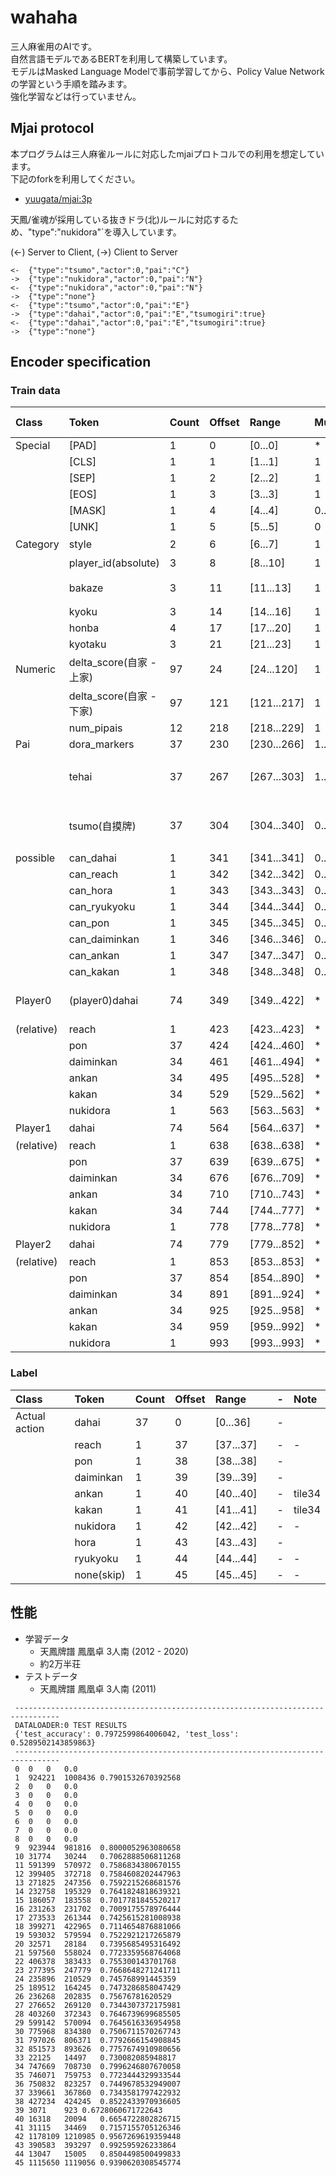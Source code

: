 # wahaha

三人麻雀用のAIです。  
自然言語モデルであるBERTを利用して構築しています。  
モデルはMasked Language Modelで事前学習してから、Policy Value Networkの学習という手順を踏みます。  
強化学習などは行っていません。  

## Mjai protocol
本プログラムは三人麻雀ルールに対応したmjaiプロトコルでの利用を想定しています。  
下記のforkを利用してください。  
- [yuugata/mjai:3p](https://github.com/yuugata/mjai/tree/3p)

天鳳/雀魂が採用している抜きドラ(北)ルールに対応するため、"type":"nukidora"`を導入しています。  

(<-) Server to Client,    (->) Client to Server  
```
<-	{"type":"tsumo","actor":0,"pai":"C"}
->	{"type":"nukidora","actor":0,"pai":"N"}
<-	{"type":"nukidora","actor":0,"pai":"N"}
->	{"type":"none"}
<-	{"type":"tsumo","actor":0,"pai":"E"}
->	{"type":"dahai","actor":0,"pai":"E","tsumogiri":true}
<-	{"type":"dahai","actor":0,"pai":"E","tsumogiri":true}
->	{"type":"none"}
```

## Encoder specification

### Train data
|Class|Token|Count|Offset|Range|Multiply|positional embedding|Note|
|:----|:----|:----|:----|:----|:----|:----|:----|
|Special|[PAD]|1|0|[0...0]|*|-|-|
| |[CLS]|1|1|[1...1]|1|-|-|
| |[SEP]|1|2|[2...2]|1|-|-|
| |[EOS]|1|3|[3...3]|1|-|-|
| |[MASK]|1|4|[4...4]|0..1|-|-|
| |[UNK]|1|5|[5...5]|0|-|-|
|Category|style|2|6|[6...7]|1|-|東風[0] 半荘[1]|
| |player_id(absolute)|3|8|[8...10]|1|-|東家[0],南家[1],西家[2]|
| |bakaze|3|11|[11...13]|1|-|東場[0], 南場[1], 西場[2]|
| |kyoku|3|14|[14...16]|1|-|[0,1,2]|
| |honba|4|17|[17...20]|1|-|min(honba, 4)|
| |kyotaku|3|21|[21...23]|1|-|min(kyotaku 3)|
|Numeric|delta_score(自家 - 上家)|97|24|[24...120]|1|-|clip((delta_score/1000) + 48, 0, 96)|
| |delta_score(自家 - 下家)|97|121|[121...217]|1|-|clip((delta_score/1000) + 48, 0, 96)|
| |num_pipais|12|218|[218...229]|1|-|clip(num_pipais, N)|
|Pai|dora_markers|37|230|[230...266]|1..5|-|tile37 multiply=1..5|
| |tehai|37|267|[267...303]|1..14|-|tile136, (副露牌を含めない打牌可能な手牌. 自摸牌は含む.)|
| |tsumo(自摸牌)|37|304|[304...340]|0..1|-|tile37, (直前のtsumoでツモった牌.dahai後は空.)|
|possible|can_dahai|1|341|[341...341]|0..1|-| |
| |can_reach|1|342|[342...342]|0..1| | |
| |can_hora|1|343|[343...343]|0..1|-| |
| |can_ryukyoku|1|344|[344...344]|0..1|-| |
| |can_pon|1|345|[345...345]|0..1|-| |
| |can_daiminkan|1|346|[346...346]|0..1|-| |
| |can_ankan|1|347|[347...347]|0..1|-| |
| |can_kakan|1|348|[348...348]|0..1|-| |
|Player0|(player0)dahai|74|349|[349...422]|*|✔|tile37 * 2(tsumogiri = False[0..36],  tsumogiri = True[37..73])|
|(relative)|reach|1|423|[423...423]|*|✔|-|
| |pon|37|424|[424...460]|*|✔|tile37|
| |daiminkan|34|461|[461...494]|*|✔|tile34|
| |ankan|34|495|[495...528]|*|✔|tile34|
| |kakan|34|529|[529...562]|*|✔|tile34|
| |nukidora|1|563|[563...563]|*|✔|-|
|Player1|dahai|74|564|[564...637]|*|✔|(Player0と同じ)|
|(relative)|reach|1|638|[638...638]|*|✔| |
| |pon|37|639|[639...675]|*|✔| |
| |daiminkan|34|676|[676...709]|*|✔| |
| |ankan|34|710|[710...743]|*|✔| |
| |kakan|34|744|[744...777]|*|✔| |
| |nukidora|1|778|[778...778]|*|✔| |
|Player2|dahai|74|779|[779...852]|*|✔|(Player0と同じ)|
|(relative)|reach|1|853|[853...853]|*|✔| |
| |pon|37|854|[854...890]|*|✔| |
| |daiminkan|34|891|[891...924]|*|✔| |
| |ankan|34|925|[925...958]|*|✔| |
| |kakan|34|959|[959...992]|*|✔| |
| |nukidora|1|993|[993...993]|*|✔| |
 
 ### Label
|Class|Token|Count|Offset|Range| |-|Note|
|:----|:----|:----|:----|:----|:----|:----|:----|
|Actual action|dahai|37|0|[0...36]| |-| |
| |reach|1|37|[37...37]| |-|-|
| |pon|1|38|[38...38]| |-| |
| |daiminkan|1|39|[39...39]| |-| |
| |ankan|1|40|[40...40]| |-|tile34|
| |kakan|1|41|[41...41]| |-|tile34|
| |nukidora|1|42|[42...42]| |-|-|
| |hora|1|43|[43...43]| |-| |
| |ryukyoku|1|44|[44...44]| |-|-|
| |none(skip)|1|45|[45...45]| |-|-|

## 性能

- 学習データ
	 - 天鳳牌譜 鳳凰卓 3人南 (2012 - 2020)
    - 約2万半荘
- テストデータ
  - 天鳳牌譜 鳳凰卓 3人南 (2011)
```
 --------------------------------------------------------------------------------
 DATALOADER:0 TEST RESULTS
 {'test_accuracy': 0.7972599864006042, 'test_loss': 0.5289502143859863}
 --------------------------------------------------------------------------------
 0	0	0	0.0
 1	924221	1008436	0.7901532670392568
 2	0	0	0.0
 3	0	0	0.0
 4	0	0	0.0
 5	0	0	0.0
 6	0	0	0.0
 7	0	0	0.0
 8	0	0	0.0
 9	923944	981816	0.8000052963080658
 10	31774	30244	0.7062888506811268
 11	591399	570972	0.7586834380670155
 12	399405	372718	0.7584608202447963
 13	271825	247356	0.7592215268681576
 14	232758	195329	0.7641824818639321
 15	186057	183558	0.7017781845520217
 16	231263	231702	0.7009175578976444
 17	273533	261344	0.7425615281008938
 18	399271	422965	0.7114654876881066
 19	593032	579594	0.7522921217265879
 20	32571	28184	0.7395685495316492
 21	597560	558024	0.7723359568764068
 22	406378	383433	0.755300143701768
 23	277395	247779	0.7668648271241711
 24	235896	210529	0.745768991445359
 25	189512	164245	0.7473286858047429
 26	236268	202835	0.75676781620529
 27	276652	269120	0.7344307372175981
 28	403260	372343	0.7646739699685505
 29	599142	570094	0.7645616336954958
 30	775968	834380	0.7506711570267743
 31	797026	806371	0.7792666154908845
 32	851573	893626	0.7757674910980656
 33	22125	14497	0.730082085948817
 34	747669	708730	0.7996246807670058
 35	746071	759753	0.7723444329933544
 36	750832	823257	0.7449678532949007
 37	339661	367860	0.7343581797422932
 38	427234	424245	0.8522433970936605
 39	3071	923	0.6728060671722643
 40	16318	20094	0.6654722802826715
 41	31115	34469	0.7157155705126346
 42	1178109	1210985	0.9567269619359448
 43	390583	393297	0.992595926233864
 44	13047	15005	0.8504498500499833
 45	1115650	1119056	0.9390620308545774
```
